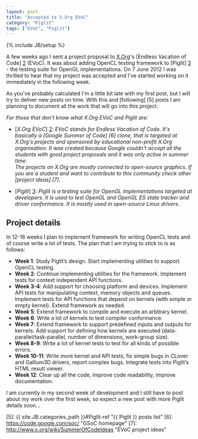 ```yaml
---
layout: post
title: "Accepted to X.Org EVoC"
category: "Piglit"
tags: ["EVoC", "Piglit"]
---
```

{% include JB/setup %}

A few weeks ago I sent a project proposal to [X.Org][1]'s [Endless Vacation of Code] [2] (EVoC).
It was about adding OpenCL testing framework to [Piglit] [3] - the testing suite for OpenGL implementations.
On 7 June 2012 I was thrilled to hear that my project was accepted and I've started working on it immediately in the following week.

As you've probably calculated I'm a little bit late with my first post, but I will try to deliver new posts on time.
With this and [following] [5] posts I am planning to document all the work that will go into this project.

_For those that don't know what X.Org EVoC and Piglit are:_

+ [_X.Org EVoC_] [2]:
  _EVoC stands for Endless Vacation of Code. It's basically a [Google Summer of Code] [6] clone, that is targeted at X.Org's projects and sponsored by educational non-profit X.Org organisation.
   It was created because Google couldn't accept all the students with good project proposals and it was only active in summer time.  
   The projects on X.Org are mostly connected to open-source graphics. If you are a student and want to contribute to this community check other [project ideas] [7]._

+ [_Piglit_] [3]:
  _Piglit is a testing suite for OpenGL implementations targeted at developers.
   It is used to test OpenGL and OpenGL ES state tracker and driver conformance.
   It is mostly used in open-source Linux drivers._

## Project details

In 12-16 weeks I plan to implement framework for writing OpenCL tests and of course write a lot of tests. The plan that I am trying to stick to is as follows:

+ __Week 1__: Study Piglit’s design. Start implementing utilities to support OpenCL testing.
+ __Week 2__: Continue implementing utilities for the framework. Implement tests for context independent API functions.
+ __Week 3-4__: Add support for choosing platform and devices. Implement API tests for manipulating context, memory objects and queues.
  Implement tests for API functions that depend on kernels (with simple or empty kernel).
  Extend framework as needed.
+ __Week 5__: Extend framework to compile and execute an arbitrary kernel.
+ __Week 6__: Write a lot of kernels to test compiler conformance.
+ __Week 7__: Extend framework to support predefined inputs and outputs for kernels.
  Add support for defining how kernels are executed (data-parallel/task-parallel, number of dimensions, work-group size).
+ __Week 8-9__: Write a lot of kernel tests to test for all kinds of possible errors.
+ __Week 10-11__: Write more kernel and API tests, fix simple bugs in CLover and Gallium3D drivers, report complex bugs.
  Integrate tests into Piglit’s HTML result viewer.
+ __Week 12__: Clear up all the code, improve code readability, improve documentation.

I am currently in my second week of development and I still have to post about my work over the first week, so expect a new post with more Piglit details soon...

[1]: http://www.x.org/wiki/Home "X.Org homepage"
[2]: http://xorg.freedesktop.org/wiki/XorgEVoC "X.Org EVoC webpage"
[3]: http://piglit.freedesktop.org/ "Piglit homepage"
[5]: {{ site.JB.categories_path }}#Piglit-ref "{{ Piglit }} posts list"
[6]: https://code.google.com/soc/ "GSoC homepage"
[7]: http://www.x.org/wiki/SummerOfCodeIdeas "EVoC project ideas"
